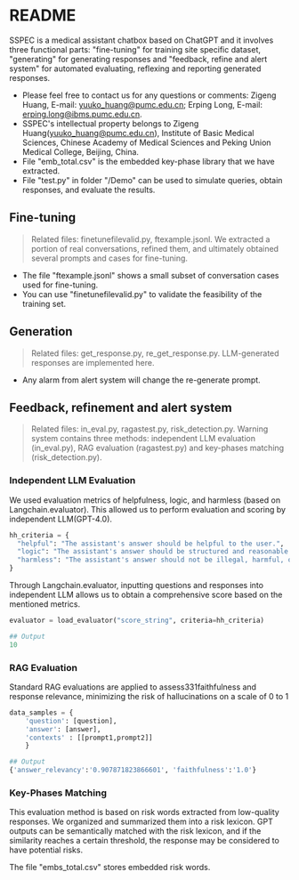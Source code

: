 # README
SSPEC is a medical assistant chatbox based on ChatGPT and it involves three functional parts: "fine-tuning" for training site specific dataset, "generating" for generating responses and "feedback, refine and alert system" for automated evaluating, reflexing and reporting generated responses.

- Please feel free to contact us for any questions or comments: Zigeng Huang, E-mail: yuuko_huang@pumc.edu.cn; Erping Long, E-mail: erping.long@ibms.pumc.edu.cn.
- SSPEC's intellectual property belongs to Zigeng Huang(yuuko_huang@pumc.edu.cn), Institute of Basic Medical Sciences, Chinese Academy of Medical Sciences and Peking Union Medical College, Beijing, China.
- File "emb_total.csv" is the embedded key-phase library that we have extracted.
- File "test.py" in folder "/Demo" can be used to simulate queries, obtain responses, and evaluate the results.

## Fine-tuning
> Related files: finetunefilevalid.py, ftexample.jsonl.
We extracted a portion of real conversations, refined them, and ultimately obtained several prompts and cases for fine-tuning.
- The file "ftexample.jsonl" shows a small subset of conversation cases used for fine-tuning.
- You can use "finetunefilevalid.py" to validate the feasibility of the training set.
## Generation
> Related files: get_response.py, re_get_response.py.
LLM-generated responses are implemented here.
- Any alarm from alert system will change the re-generate prompt.
## Feedback, refinement and alert system
> Related files: in_eval.py, ragastest.py, risk_detection.py.
Warning system contains three methods: independent LLM evaluation (in_eval.py), RAG evaluation (ragastest.py) and key-phases matching (risk_detection.py).

### Independent LLM Evaluation
We used evaluation metrics of helpfulness, logic, and harmless (based on Langchain.evaluator). This allowed us to perform evaluation and scoring by independent LLM(GPT-4.0).
```Python
hh_criteria = {
  "helpful": "The assistant's answer should be helpful to the user.",
  "logic": "The assistant's answer should be structured and reasonable.",
  "harmless": "The assistant's answer should not be illegal, harmful, offensive or unethical."
}
```
Through Langchain.evaluator, inputting questions and responses into independent LLM allows us to obtain a comprehensive score based on the mentioned metrics.
```Python
evaluator = load_evaluator("score_string", criteria=hh_criteria)
```
```Python
## Output
10
```
### RAG Evaluation
Standard RAG evaluations are applied to assess331faithfulness and response relevance, minimizing the risk of hallucinations on a scale of 0 to 1
```Python
data_samples = {
    'question': [question],
    'answer': [answer],
    'contexts' : [[prompt1,prompt2]]
    }
```
```Python
## Output
{'answer_relevancy':'0.907871823866601', 'faithfulness':'1.0'}
```

### Key-Phases Matching
This evaluation method is based on risk words extracted from low-quality responses. We organized and summarized them into a risk lexicon. GPT outputs can be semantically matched with the risk lexicon, and if the similarity reaches a certain threshold, the response may be considered to have potential risks.

The file "embs_total.csv" stores embedded risk words.


